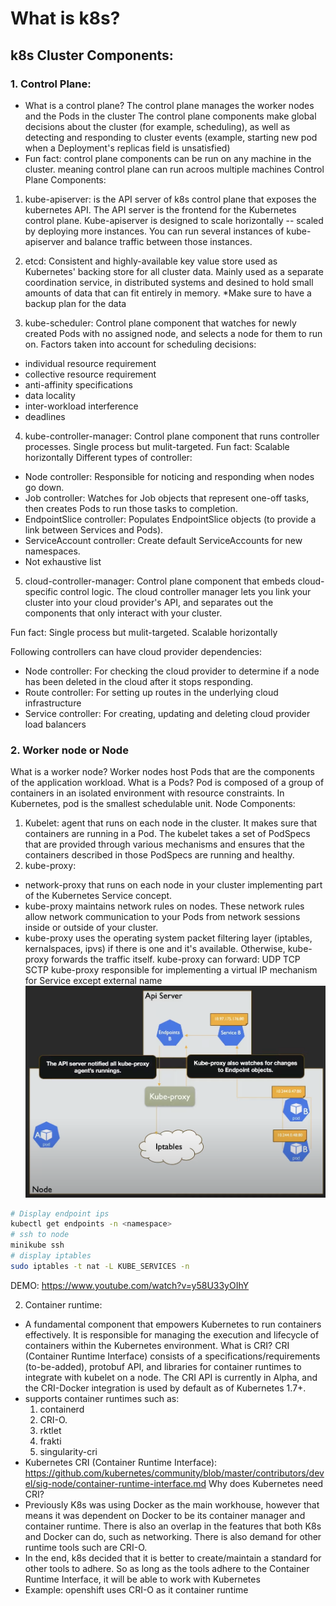# What is k8s?
## k8s Cluster Components:
### 1. Control Plane:
   - What is a control plane?
   The control plane manages the worker nodes and the Pods in the cluster
   The control plane components make global decisions about the cluster (for example, scheduling), as well as detecting and responding to cluster events (example, starting new pod when a Deployment's replicas field is unsatisfied)
   - Fun fact: control plane components can be run on any machine in the cluster. meaning control plane can run acroos multiple machines
   Control Plane Components:
   1. kube-apiserver: is the API server of k8s control plane that exposes the kubernetes API. The API server is the frontend for the Kubernetes control plane. Kube-apiserver is designed to scale horizontally -- scaled by deploying more instances. You can run several instances of kube-apiserver and balance traffic between those instances.
   
   2. etcd: Consistent and highly-available key value store used as Kubernetes' backing store for all cluster data. Mainly used as a separate coordination service, in distributed systems and desined to hold small amounts of data that can fit entirely in memory. *Make sure to have a backup plan for the data
   
   3. kube-scheduler: Control plane component that watches for newly created Pods with no assigned node, and selects a node for them to run on.
   Factors taken into account for scheduling decisions:
   - individual resource requirement
   - collective resource requirement
   - anti-affinity specifications
   - data locality
   - inter-workload interference
   - deadlines
   
   4. kube-controller-manager: Control plane component that runs controller processes. Single process but mulit-targeted.
   Fun fact: Scalable horizontally
   Different types of controller:
   - Node controller: Responsible for noticing and responding when nodes go down.
   - Job controller: Watches for Job objects that represent one-off tasks, then creates Pods to run those tasks to completion.
   - EndpointSlice controller: Populates EndpointSlice objects (to provide a link between Services and Pods).
   - ServiceAccount controller: Create default ServiceAccounts for new namespaces.
   - Not exhaustive list
   
   5. cloud-controller-manager: Control plane component that embeds cloud-specific control logic. The cloud controller manager lets you link your cluster into your cloud provider's API, and
   separates out the components that only interact with your cluster.
   
   Fun fact: Single process but mulit-targeted. Scalable horizontally
   
   Following controllers can have cloud provider dependencies:
   - Node controller: For checking the cloud provider to determine if a node has been deleted in the cloud after it stops responding.
   - Route controller: For setting up routes in the underlying cloud infrastructure
   - Service controller: For creating, updating and deleting cloud provider load balancers 

     
### 2. Worker node or Node
   What is a worker node?
   Worker nodes host Pods that are the components of the application workload.
   What is a Pods?
   Pod is composed of a group of containers in an isolated environment with resource constraints. In Kubernetes, pod is the smallest schedulable unit.
   Node Components:
   1. Kubelet: agent that runs on each node in the cluster. It makes sure that containers are running in a Pod.
   The kubelet takes a set of PodSpecs that are provided through various mechanisms and ensures that the containers described in those PodSpecs are running and healthy.
   2. kube-proxy:
   - network-proxy that runs on each node in your cluster implementing part of the Kubernetes Service concept.
   - kube-proxy maintains network rules on nodes. These network rules allow network communication to your Pods from network sessions inside or outside of your cluster.
   - kube-proxy uses the operating system packet filtering layer (iptables, kernalspaces, ipvs) if there is one and it's available. Otherwise, kube-proxy forwards the traffic itself.
   kube-proxy can forward: UDP TCP SCTP
   kube-proxy responsible for implementing a virtual IP mechanism for Service except external name
   ![alt text](/chapters/images/kube-proxy.png)
   ```bash
   # Display endpoint ips
   kubectl get endpoints -n <namespace>
   # ssh to node
   minikube ssh
   # display iptables
   sudo iptables -t nat -L KUBE_SERVICES -n 
   ```
   DEMO: https://www.youtube.com/watch?v=y58U33yOIhY

   2. Container runtime:
   - A fundamental component that empowers Kubernetes to run containers effectively. It is responsible for managing the execution and lifecycle of containers within the Kubernetes environment.
   What is CRI?
   CRI (Container Runtime Interface) consists of a specifications/requirements (to-be-added), protobuf API, and libraries for container runtimes to integrate with kubelet on a node. The CRI API is currently in Alpha, and the CRI-Docker integration is used by default as of Kubernetes 1.7+.
   - supports container runtimes such as:
      1. containerd
      2. CRI-O. 
      3. rktlet
      4. frakti
      5. singularity-cri
   - Kubernetes CRI (Container Runtime Interface): https://github.com/kubernetes/community/blob/master/contributors/devel/sig-node/container-runtime-interface.md
   Why does Kubernetes need CRI? 
   - Previously K8s was using Docker as the main workhouse, however that means it was dependent on Docker to be its container manager and container runtime. There is also an overlap in the features that both K8s and Docker can do, such as networking. There is also demand for other runtime tools such are CRI-O. 
   - In the end, k8s decided that it is better to create/maintain a standard for other tools to adhere. So as long as the tools adhere to the Container Runtime Interface, it will be able to work with Kubernetes
   - Example: openshift uses CRI-O as it container runtime 
